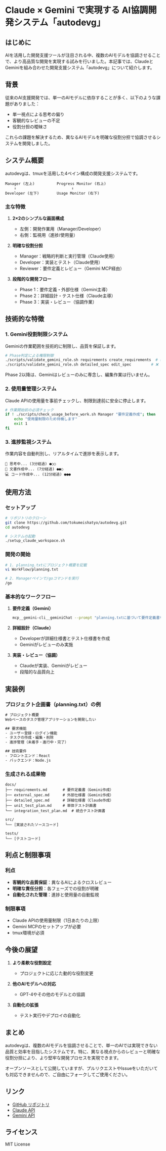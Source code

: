 # Claude × Gemini で実現する AI協調開発システム「autodevg」

## はじめに

AIを活用した開発支援ツールが注目される中、複数のAIモデルを協調させることで、より高品質な開発を実現する試みを行いました。本記事では、ClaudeとGeminiを組み合わせた開発支援システム「autodevg」について紹介します。

## 背景

従来のAI支援開発では、単一のAIモデルに依存することが多く、以下のような課題がありました：

- 単一視点による思考の偏り
- 客観的なレビューの不足
- 役割分担の曖昧さ

これらの課題を解決するため、異なるAIモデルを明確な役割分担で協調させるシステムを開発しました。

## システム概要

autodevgは、tmuxを活用した4ペイン構成の開発支援システムです。

```
Manager (左上)          Progress Monitor (右上)
    ↓                         ↓
Developer (左下)        Usage Monitor (右下)
```

### 主な特徴

1. **2×2のシンプルな画面構成**
   - 左側：開発作業用（Manager/Developer）
   - 右側：監視用（進捗/使用量）

2. **明確な役割分担**
   - Manager：戦略的判断と実行管理（Claude使用）
   - Developer：実装とテスト（Claude使用）
   - Reviewer：要件定義とレビュー（Gemini MCP経由）

3. **段階的な開発フロー**
   - Phase 1：要件定義・外部仕様（Gemini主導）
   - Phase 2：詳細設計・テスト仕様（Claude主導）
   - Phase 3：実装・レビュー（協調作業）

## 技術的な特徴

### 1. Gemini役割制限システム

Geminiの作業範囲を技術的に制限し、品質を保証します。

```bash:scripts/validate_gemini_role.sh
# Phase判定による権限制御
./scripts/validate_gemini_role.sh requirements create_requirements  # ✅ 許可
./scripts/validate_gemini_role.sh detailed_spec edit_spec         # ❌ 禁止
```

Phase 2以降は、Geminiはレビューのみに専念し、編集作業は行いません。

### 2. 使用量管理システム

Claude APIの使用量を事前チェックし、制限到達前に安全に停止します。

```bash
# 作業開始前の必須チェック
if ! ./scripts/check_usage_before_work.sh Manager "要件定義作成"; then
    echo "使用量制限のため待機します"
    exit 1
fi
```

### 3. 進捗監視システム

作業内容を自動判別し、リアルタイムで進捗を表示します。

```
💭 思考中... (3分経過) ●○○
📝 文書作成中... (7分経過) ●●○
💻 コード作成中... (12分経過) ●●●
```

## 使用方法

### セットアップ

```bash
# リポジトリのクローン
git clone https://github.com/tokumeishatyo/autodevg.git
cd autodevg

# システムの起動
./setup_claude_workspace.sh
```

### 開発の開始

```bash
# 1. planning.txtにプロジェクト概要を記載
vi WorkFlow/planning.txt

# 2. Managerペインで/goコマンドを実行
/go
```

### 基本的なワークフロー

1. **要件定義（Gemini）**
   ```bash
   mcp__gemini-cli__geminiChat --prompt "planning.txtに基づいて要件定義書を作成"
   ```

2. **詳細設計（Claude）**
   - Developerが詳細仕様書とテスト仕様書を作成
   - Geminiがレビューのみ実施

3. **実装・レビュー（協調）**
   - Claudeが実装、Geminiがレビュー
   - 段階的な品質向上

## 実装例

### プロジェクト企画書（planning.txt）の例

```markdown:WorkFlow/planning.txt
# プロジェクト概要
Webベースのタスク管理アプリケーションを開発したい

## 要求機能
- ユーザー登録・ログイン機能
- タスクの作成・編集・削除
- 進捗管理（未着手・進行中・完了）

## 技術要件
- フロントエンド：React
- バックエンド：Node.js
```

### 生成される成果物

```
docs/
├── requirements.md       # 要件定義書（Gemini作成）
├── external_spec.md      # 外部仕様書（Gemini作成）
├── detailed_spec.md      # 詳細仕様書（Claude作成）
├── unit_test_plan.md     # 単体テスト計画書
└── integration_test_plan.md  # 統合テスト計画書

src/
└── [実装されたソースコード]

tests/
└── [テストコード]
```

## 利点と制限事項

### 利点

- **客観的な品質保証**：異なるAIによるクロスレビュー
- **明確な責任分担**：各フェーズでの役割が明確
- **自動化された管理**：進捗と使用量の自動監視

### 制限事項

- Claude APIの使用量制限（1日あたりの上限）
- Gemini MCPのセットアップが必要
- tmux環境が必須

## 今後の展望

1. **より柔軟な役割設定**
   - プロジェクトに応じた動的な役割変更

2. **他のAIモデルへの対応**
   - GPT-4やその他のモデルとの協調

3. **自動化の拡張**
   - テスト実行やデプロイの自動化

## まとめ

autodevgは、複数のAIモデルを協調させることで、単一のAIでは実現できない品質と効率を目指したシステムです。特に、異なる視点からのレビューと明確な役割分担により、より堅牢な開発プロセスを実現できます。

オープンソースとして公開していますが、プルリクエストやIssueをいただいても対応できませんので、ご自由にフォークしてご使用ください。

## リンク

- [GitHub リポジトリ](https://github.com/tokumeishatyo/autodevg)
- [Claude API](https://www.anthropic.com/api)
- [Gemini API](https://ai.google.dev/)

## ライセンス

MIT License